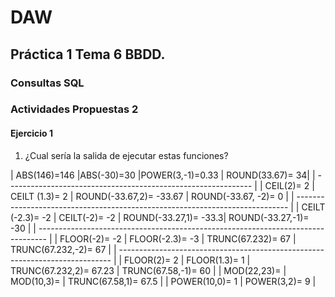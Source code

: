 # DAW

## Práctica 1 Tema 6 BBDD.

### Consultas SQL
### Actividades Propuestas 2
#### Ejercicio 1
1. ¿Cual sería la salida de ejecutar estas funciones?

| ABS(146)=146 |ABS(-30)=30 |POWER(3,-1)=0.33 | ROUND(33.67)= 34|
| ------------------------------------------------------------- |
| CEIL(2)= 2 | CEILT (1.3)= 2 | ROUND(-33.67,2)= -33.67 | ROUND(-33.67, -2)= 0 |
| ---------------------------------------------------------------------------- |
| CEILT (-2.3)= -2 | CEILT(-2)= -2 | ROUND(-33.27,1)= -33.3| ROUND(-33.27,-1)= -30 |
| -------------------------------------------------------------------------------- |
| FLOOR(-2)= -2 | FLOOR(-2.3)= -3 | TRUNC(67.232)= 67 | TRUNC(67.232,-2)= 67   |
| ---------------------------------------------------------------------------- |
| FLOOR(2)= 2 | FLOOR(1.3)= 1 | TRUNC(67.232,2)= 67.23 | TRUNC(67.58,-1)= 60 |
| MOD(22,23)= | MOD(10,3)= | TRUNC(67.58,1)= 67.5 |
| POWER(10,0)= 1 | POWER(3,2)= 9 |
